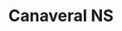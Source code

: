 ---
unit_code: "CANA"
unit_name: "Canaveral NS"
unit_type: "National Seashore"
nps_region: "Southeast"
scalerank: 5
note: "null"
name: "Canaveral NS"
featureclass: "National Park Service"
geojson: >-
  {"type":"Feature","properties":{},"geometry":{"type":"Polygon","coordinates":[[[-80.6270751953125,28.65087890625],[-80.69852701822917,28.6431884765625],[-80.7275390625,28.706013997395836],[-80.749267578125,28.72412109375],[-80.75236002604167,28.741943359375],[-80.76871744791667,28.747151692708336],[-80.80476888020834,28.792928059895836],[-80.833740234375,28.812255859375],[-80.84342447916667,28.8411865234375],[-80.8240966796875,28.86051432291667],[-80.88203938802084,28.957112630208336],[-80.835693359375,28.945515950520836],[-80.74324544270834,28.80692545572917],[-80.6800537109375,28.717041015625],[-80.6270751953125,28.65087890625]]]}}
number: 1
title: "Canaveral NS"
---